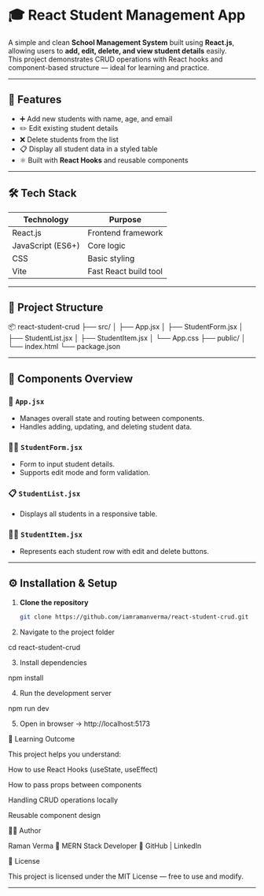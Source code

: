 # 🎓 React Student Management App

A simple and clean **School Management System** built using **React.js**, allowing users to **add, edit, delete, and view student details** easily.  
This project demonstrates CRUD operations with React hooks and component-based structure — ideal for learning and practice.

---

## 🚀 Features

- ➕ Add new students with name, age, and email  
- ✏️ Edit existing student details  
- ❌ Delete students from the list  
- 📋 Display all student data in a styled table  
- ⚛️ Built with **React Hooks** and reusable components  

---

## 🛠️ Tech Stack

| Technology | Purpose |
|-------------|----------|
| React.js | Frontend framework |
| JavaScript (ES6+) | Core logic |
| CSS | Basic styling |
| Vite | Fast React build tool |

---

## 📂 Project Structure

📦 react-student-crud
├── src/
│ ├── App.jsx
│ ├── StudentForm.jsx
│ ├── StudentList.jsx
│ ├── StudentItem.jsx
│ └── App.css
├── public/
│ └── index.html
└── package.json



---

## 🧩 Components Overview

### 🧾 `App.jsx`
- Manages overall state and routing between components.
- Handles adding, updating, and deleting student data.

### 🧍‍♂️ `StudentForm.jsx`
- Form to input student details.
- Supports edit mode and form validation.

### 📋 `StudentList.jsx`
- Displays all students in a responsive table.

### 🧑‍🏫 `StudentItem.jsx`
- Represents each student row with edit and delete buttons.

---

## ⚙️ Installation & Setup

1. **Clone the repository**
   ```bash
   git clone https://github.com/iamramanverma/react-student-crud.git

2. Navigate to the project folder

cd react-student-crud

3. Install dependencies

npm install

4. Run the development server

npm run dev

5. Open in browser → http://localhost:5173


🧠 Learning Outcome

This project helps you understand:

How to use React Hooks (useState, useEffect)

How to pass props between components

Handling CRUD operations locally

Reusable component design


🧑‍💻 Author

Raman Verma
💼 MERN Stack Developer
🔗 GitHub | LinkedIn


📝 License

This project is licensed under the MIT License — free to use and modify.


---


